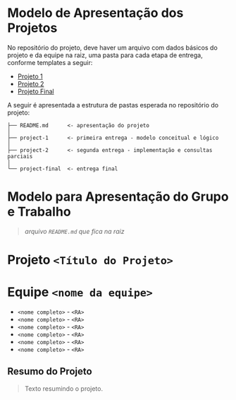 # Modelo de Apresentação dos Projetos

No repositório do projeto, deve haver um arquivo com dados básicos do projeto e da equipe na raiz, uma pasta para cada etapa de entrega, conforme templates a seguir:

* [Projeto 1](project-1/)
* [Projeto 2](project-2/)
* [Projeto Final](project-final/)

A seguir é apresentada a estrutura de pastas esperada no repositório do projeto:

~~~
├── README.md      <- apresentação do projeto
│
├── project-1      <- primeira entrega - modelo conceitual e lógico
│
├── project-2      <- segunda entrega - implementação e consultas parciais 
│
└── project-final  <- entrega final
~~~

# Modelo para Apresentação do Grupo e Trabalho
> *arquivo `README.md` que fica na raiz*

# Projeto `<Título do Projeto>`

# Equipe `<nome da equipe>`
* `<nome completo>` - `<RA>`
* `<nome completo>` - `<RA>`
* `<nome completo>` - `<RA>`
* `<nome completo>` - `<RA>`
* `<nome completo>` - `<RA>`
* `<nome completo>` - `<RA>`

## Resumo do Projeto
> Texto resumindo o projeto.
